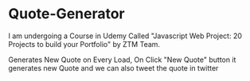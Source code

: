 # Quote-Generator

I am undergoing a Course in Udemy Called "Javascript Web Project: 20 Projects to build your Portfolio" by ZTM Team.

Generates New Quote on Every Load, On Click "New Quote" button it generates new Quote and we can also tweet the quote in twitter
